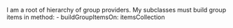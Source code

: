 I am a root of hierarchy of group providers.
My subclasses must build group items in method: 
	- buildGroupItemsOn: itemsCollection
